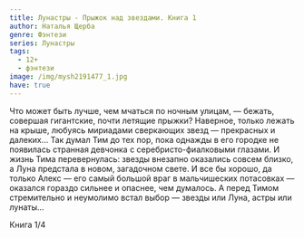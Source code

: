 ```yaml
---
title: Лунастры - Прыжок над звездами. Книга 1
author: Наталья Щерба
genre: Фэнтези
series: Лунастры
tags:
  - 12+
  - фэнтези
image: /img/mysh2191477_1.jpg
have: true
---
```

Что может быть лучше, чем мчаться по ночным улицам, — бежать, совершая гигантские, почти летящие прыжки? Наверное, только лежать на крыше, любуясь мириадами сверкающих звезд — прекрасных и далеких… Так думал Тим до тех пор, пока однажды в его городке не появилась странная девчонка с серебристо-фиалковыми глазами. И жизнь Тима перевернулась: звезды внезапно оказались совсем близко, а Луна предстала в новом, загадочном свете. И все бы хорошо, да только Алекс — его самый большой враг в мальчишеских потасовках — оказался гораздо сильнее и опаснее, чем думалось. А перед Тимом стремительно и неумолимо встал выбор — звезды или Луна, астры или лунаты…

Книга 1/4